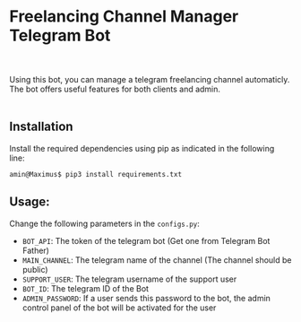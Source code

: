 # Freelancing Channel Manager Telegram Bot </br></br>
Using this bot, you can manage a telegram freelancing channel automaticly.
The bot offers useful features for both clients and admin.</br> </br>

## Installation

Install the required dependencies using pip as indicated in the following line:
```console
amin@Maximus$ pip3 install requirements.txt
```

## Usage:
Change the following parameters in the `configs.py`:
- `BOT_API`: The token of the telegram bot (Get one from Telegram Bot Father)
- `MAIN_CHANNEL`: The telegram name of the channel (The channel should be public)
- `SUPPORT_USER`: The telegram username of the support user
- `BOT_ID`: The telegram ID of the Bot
- `ADMIN_PASSWORD`: If a user sends this password to the bot, the admin control panel of the bot will be activated for the user